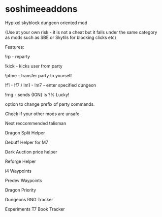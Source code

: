 # soshimeeaddons

Hypixel skyblock dungeon oriented mod

(Use at your own risk - it is not a cheat but it falls under the same category as mods such as SBE or Skytils for blocking clicks etc)

Features:

!rp - reparty

!kick - kicks user from party

!ptme - transfer party to yourself

!f1 - !f7 / !m1 - !m7 - enter specified dungeon

!rng - sends {IGN} is ?% Lucky!

option to change prefix of party commands.

Check if your other mods are unsafe.

Next reccommended talisman

Dragon Split Helper

Debuff Helper for M7

Dark Auction price helper

Reforge Helper

i4 Waypoints

Predev Waypoints

Dragon Priority

Dungeons RNG Tracker

Experiments T7 Book Tracker
